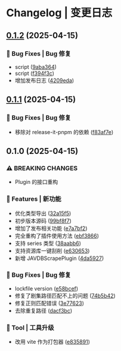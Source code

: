 # Changelog | 变更日志

## [0.1.2](https://github.com/JxJuly/media-scraper/compare/0.1.1...0.1.2) (2025-04-15)

### 🐛 Bug Fixes | Bug 修复

* script ([9aba364](https://github.com/JxJuly/media-scraper/commit/9aba364dd2d45e05077a4fe13261707efea8d1c3))
* script ([f394f3c](https://github.com/JxJuly/media-scraper/commit/f394f3cca9618baed9e13507673f9c08f26ed545))
* 增加发布日志 ([4209eda](https://github.com/JxJuly/media-scraper/commit/4209eda8ae42f8bc91937a6fc85d605dfe2b3aee))

## [0.1.1](https://github.com/JxJuly/media-scraper/compare/0.1.0...0.1.1) (2025-04-15)

### 🐛 Bug Fixes | Bug 修复

* 移除对 release-it-pnpm 的依赖 ([f83af7e](https://github.com/JxJuly/media-scraper/commit/f83af7e07966590a9b82ae201159bef4b497da94))

## 0.1.0 (2025-04-15)

### ⚠ BREAKING CHANGES

* Plugin 的接口重构

### 🌟 Features | 新功能

* 优化类型导出 ([32a15f5](https://github.com/JxJuly/media-scraper/commit/32a15f5619228ef71a2986a6701ad437ea8d3c65))
* 初步版本源码 ([99bf8f7](https://github.com/JxJuly/media-scraper/commit/99bf8f78fc053750588e124d2a30033731af7ba5))
* 增加了发布相关功能 ([e7a7bf2](https://github.com/JxJuly/media-scraper/commit/e7a7bf2c35ae5c92d1fb4bbf1497913dfcdfc2f9))
* 完全重构了插件使用方法 ([ebf3866](https://github.com/JxJuly/media-scraper/commit/ebf3866ba261704b40d06f81c4d8986bdf80ea93))
* 支持 series 类型 ([38aabb6](https://github.com/JxJuly/media-scraper/commit/38aabb62333737ad6bd523fe8c02a9a8aaed9df6))
* 支持资源库一键刮削 ([e630653](https://github.com/JxJuly/media-scraper/commit/e630653fa7e6767c86137ad2a8fa407d18c7a5fa))
* 新增 JAVDBScrapePlugin ([4da5927](https://github.com/JxJuly/media-scraper/commit/4da592715e02ed6846e9bd314087a24f2763b4a7))

### 🐛 Bug Fixes | Bug 修复

* lockfile version ([e58bcef](https://github.com/JxJuly/media-scraper/commit/e58bcef5cc6674ca3cc9c483d5708d07db6a7de2))
* 修复了剧集路径匹配不上的问题 ([74b5b42](https://github.com/JxJuly/media-scraper/commit/74b5b42f2bf7df10758045050ce64a5181630f47))
* 修复正则匹配错误 ([3e77623](https://github.com/JxJuly/media-scraper/commit/3e77623f23e7c60856020eec022576dcc7b8235a))
* 去除重复路径 ([dacf3bc](https://github.com/JxJuly/media-scraper/commit/dacf3bcd08bb181af5cd61c646ce0eb197626314))

### 🚀 Tool | 工具升级

* 改用 vite 作为打包器 ([e835891](https://github.com/JxJuly/media-scraper/commit/e83589144c8b5db9f40c47e3a6b51bcd4423332b))
